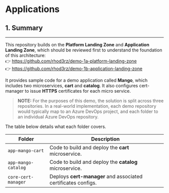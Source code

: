 # Applications

## 1. Summary
---

This repository builds on the **Platform Landing Zone** and **Application Landing Zone**, which should be reviewed first to understand the foundation of this architecture:  
👉 https://github.com/rhod3rz/demo-1a-platform-landing-zone  
👉 https://github.com/rhod3rz/demo-1b-application-landing-zone

It provides sample code for a demo application called **Mango**, which includes two microservices, **cart** and **catalog**. It also configures cert-manager to issue **HTTPS** certificates for each micro service.

> **NOTE:** For the purposes of this demo, the solution is split across three repositories. In a real-world implementation, each demo repository would typically map to an Azure DevOps project, and each folder to an individual Azure DevOps repository.

The table below details what each folder covers.

| Folder              | Description                                                   |
|---------------------|---------------------------------------------------------------|
| `app-mango-cart`    | Code to build and deploy the **cart** microservice.           |
| `app-mango-catalog` | Code to build and deploy the **catalog** microservice.        |
| `core-cert-manager` | Deploys **cert-manager** and associated certificates configs. |
